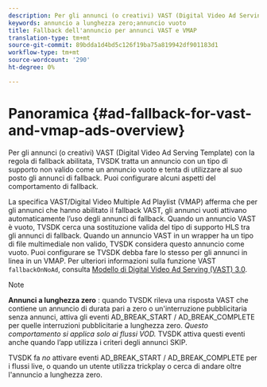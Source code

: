 ```yaml
---
description: Per gli annunci (o creativi) VAST (Digital Video Ad Serving Template) con la regola di fallback abilitata, TVSDK tratta un annuncio con un tipo di supporto non valido come un annuncio vuoto e tenta di utilizzare al suo posto gli annunci di fallback. Puoi configurare alcuni aspetti del comportamento di fallback.
keywords: annuncio a lunghezza zero;annuncio vuoto
title: Fallback dell'annuncio per annunci VAST e VMAP
translation-type: tm+mt
source-git-commit: 89bdda1d4bd5c126f19ba75a819942df901183d1
workflow-type: tm+mt
source-wordcount: '290'
ht-degree: 0%

---
```



# Panoramica {#ad-fallback-for-vast-and-vmap-ads-overview}

Per gli annunci (o creativi) VAST (Digital Video Ad Serving Template) con la regola di fallback abilitata, TVSDK tratta un annuncio con un tipo di supporto non valido come un annuncio vuoto e tenta di utilizzare al suo posto gli annunci di fallback. Puoi configurare alcuni aspetti del comportamento di fallback.

La specifica VAST/Digital Video Multiple Ad Playlist (VMAP) afferma che per gli annunci che hanno abilitato il fallback VAST, gli annunci vuoti attivano automaticamente l’uso degli annunci di fallback. Quando un annuncio VAST è vuoto, TVSDK cerca una sostituzione valida del tipo di supporto HLS tra gli annunci di fallback. Quando un annuncio VAST in un wrapper ha un tipo di file multimediale non valido, TVSDK considera questo annuncio come vuoto. Puoi configurare se TVSDK debba fare lo stesso per gli annunci in linea in un VMAP. Per ulteriori informazioni sulla funzione VAST `fallbackOnNoAd`, consulta [Modello di Digital Video Ad Serving (VAST) 3.0](https://www.iab.net/guidelines/508676/digitalvideo/vsuite/vast).

>[!NOTE]
>
>**Annunci a lunghezza zero** : quando TVSDK rileva una risposta VAST che contiene un annuncio di durata pari a zero o un&#39;interruzione pubblicitaria senza annunci, attiva gli eventi AD_BREAK_START / AD_BREAK_COMPLETE per quelle interruzioni pubblicitarie a lunghezza zero. *Questo comportamento si applica solo ai flussi VOD.* TVSDK attiva questi eventi anche quando l’app utilizza i criteri degli annunci SKIP.
>
>TVSDK fa *no* attivare eventi AD_BREAK_START / AD_BREAK_COMPLETE per i flussi live, o quando un utente utilizza trickplay o cerca di andare oltre l&#39;annuncio a lunghezza zero.


